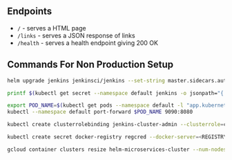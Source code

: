 ## Endpoints

* `/` - serves a HTML page
* `/links` - serves a JSON response of links
* `/health` - serves a health endpoint giving 200 OK

## Commands For Non Production Setup

```sh
helm upgrade jenkins jenkinsci/jenkins --set-string master.sidecars.autoConfigReload.enabled=false
```

```sh
printf $(kubectl get secret --namespace default jenkins -o jsonpath="{.data.jenkins-admin-password}" | base64 --decode);echo
```

```sh
export POD_NAME=$(kubectl get pods --namespace default -l "app.kubernetes.io/component=jenkins-master" -l "app.kubernetes.io/instance=jenkins" -o jsonpath="{.items[0].metadata.name}")
kubectl --namespace default port-forward $POD_NAME 9090:8080
```

```sh
kubectl create clusterrolebinding jenkins-cluster-admin --clusterrole=cluster-admin --serviceaccount=system:serviceaccount:default:jenkins
```

```sh
kubectl create secret docker-registry regcred --docker-server=<REGISTRY> --docker-username=<USERNAME> --docker-password=<PASSWORD> --docker-email=<EMAIL>
```

```sh
gcloud container clusters resize helm-microservices-cluster --num-nodes=1 --zone=us-central1-c
```
